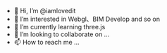 - 👋 Hi, I’m @iamlovedit
- 👀 I’m interested in Webgl、BIM Develop and so on
- 🌱 I’m currently learning three.js
- 💞️ I’m looking to collaborate on ...
- 📫 How to reach me ...

<!---
iamlovedit/iamlovedit is a ✨ special ✨ repository because its `README.md` (this file) appears on your GitHub profile.
You can click the Preview link to take a look at your changes.
--->

